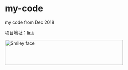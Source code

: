 # my-code
my code from Dec 2018

项目地址：[link](https://github.com/wky32768/my-code)

<img src="https://cdn.luogu.org/upload/pic/41290.png" alt="Smiley face" width="377" height="80"></p>
